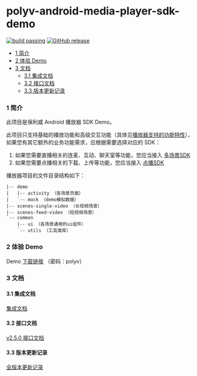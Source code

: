 polyv-android-media-player-sdk-demo
===

[![build passing](https://img.shields.io/badge/build-passing-brightgreen.svg)](#)
[![GitHub release](https://img.shields.io/badge/release-2.5.0-blue.svg)](https://github.com/polyv/polyv-android-media-player-sdk-demo/releases/tag/2.5.0)

<!-- START doctoc generated TOC please keep comment here to allow auto update -->
<!-- DON'T EDIT THIS SECTION, INSTEAD RE-RUN doctoc TO UPDATE -->

- [1 简介](#1-%E7%AE%80%E4%BB%8B)
- [2 体验 Demo](#2-%E4%BD%93%E9%AA%8C-demo)
- [3 文档](#3-%E6%96%87%E6%A1%A3)
  - [3.1 集成文档](#31-%E9%9B%86%E6%88%90%E6%96%87%E6%A1%A3)
  - [3.2 接口文档](#32-%E6%8E%A5%E5%8F%A3%E6%96%87%E6%A1%A3)
  - [3.3 版本更新记录](#33-%E7%89%88%E6%9C%AC%E6%9B%B4%E6%96%B0%E8%AE%B0%E5%BD%95)

<!-- END doctoc generated TOC please keep comment here to allow auto update -->

### 1 简介

此项目是保利威 Android 播放器 SDK Demo。

此项目只支持基础的播放功能和高级交互功能（具体见[播放器支持的功能特性](https://github.com/polyv/polyv-android-media-player-sdk-demo/blob/master/docs/public/支持的功能特性.md)），如果您有其它额外的业务功能需求，应根据需要选择对应的 SDK：

1. 如果您需要直播相关的连麦、互动、聊天室等功能，您应当接入 [多场景SDK](https://github.com/polyv/polyv-android-livescenes-sdk-demo)
2. 如果您需要点播相关的下载、上传等功能，您应当接入 [点播SDK](https://github.com/easefun/polyv-android-sdk-2.0-demo)

播放器项目的文件目录结构如下：

```
|-- demo
|   |-- activity （各场景页面）
|   `-- mock （demo模拟数据）
|-- scenes-single-video （长视频场景）
|-- scenes-feed-video （短视频场景）
`-- common
    |-- ui （各场景通用的ui组件）
    `-- utils （工具类库）
```

### 2 体验 Demo

Demo [下载链接](https://www.pgyer.com/iE13Ej) （密码：polyv）

### 3 文档

#### 3.1 集成文档
[集成文档](./docs/public)

#### 3.2 接口文档

[v2.5.0 接口文档](https://repo.polyv.net/android/documents/media_player_sdk/2.5.0/index.html)

#### 3.3 版本更新记录
[全版本更新记录](./CHANGELOG.md)
